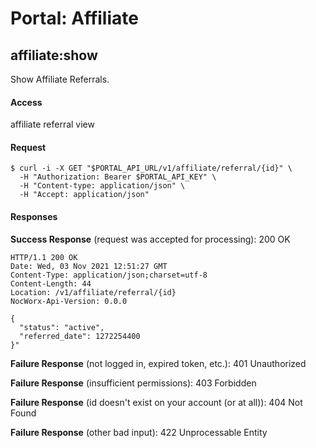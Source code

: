 # Portal: Affiliate

## affiliate:show
Show Affiliate Referrals.

#### Access
affiliate referral view

#### Request
```
$ curl -i -X GET "$PORTAL_API_URL/v1/affiliate/referral/{id}" \
  -H "Authorization: Bearer $PORTAL_API_KEY" \
  -H "Content-type: application/json" \
  -H "Accept: application/json"
```

#### Responses
**Success Response** (request was accepted for processing): 200 OK
```
HTTP/1.1 200 OK
Date: Wed, 03 Nov 2021 12:51:27 GMT
Content-Type: application/json;charset=utf-8
Content-Length: 44
Location: /v1/affiliate/referral/{id}
NocWorx-Api-Version: 0.0.0

{
  "status": "active",
  "referred_date": 1272254400
}"
```

**Failure Response** (not logged in, expired token, etc.): 401 Unauthorized

**Failure Response** (insufficient permissions): 403 Forbidden

**Failure Response** (id doesn't exist on your account (or at all)): 404 Not Found

**Failure Response** (other bad input): 422 Unprocessable Entity
